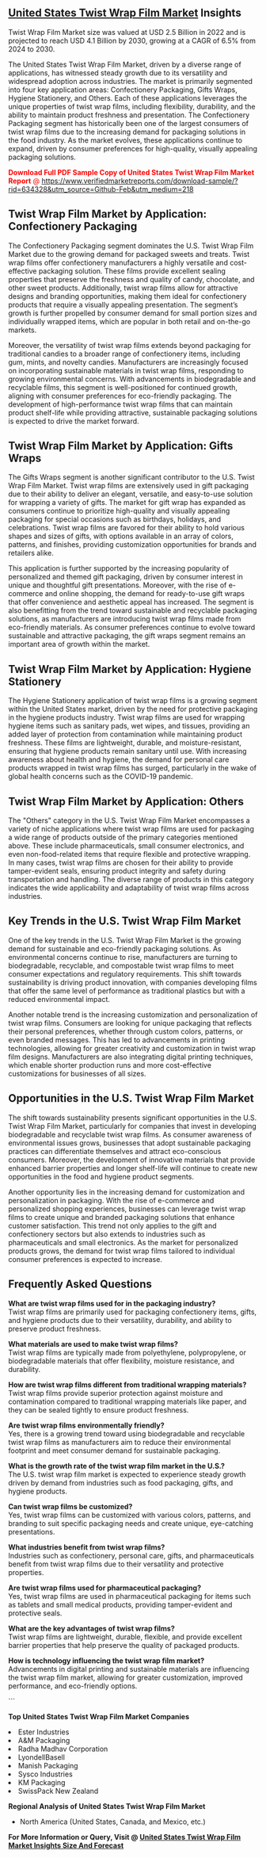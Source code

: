 <h2><a href="https://www.verifiedmarketreports.com/download-sample/?rid=634328&amp;utm_source=Github-Feb&amp;utm_medium=218" target="_blank">United States Twist Wrap Film Market</a> Insights</h2><p>Twist Wrap Film Market size was valued at USD 2.5 Billion in 2022 and is projected to reach USD 4.1 Billion by 2030, growing at a CAGR of 6.5% from 2024 to 2030.</p><p> <p>The United States Twist Wrap Film Market, driven by a diverse range of applications, has witnessed steady growth due to its versatility and widespread adoption across industries. The market is primarily segmented into four key application areas: Confectionery Packaging, Gifts Wraps, Hygiene Stationery, and Others. Each of these applications leverages the unique properties of twist wrap films, including flexibility, durability, and the ability to maintain product freshness and presentation. The Confectionery Packaging segment has historically been one of the largest consumers of twist wrap films due to the increasing demand for packaging solutions in the food industry. As the market evolves, these applications continue to expand, driven by consumer preferences for high-quality, visually appealing packaging solutions. <p><span class=""><span style="color: #ff0000;"><strong>Download Full PDF Sample Copy of United States Twist Wrap Film Market Report</strong> @ </span><a href="https://www.verifiedmarketreports.com/download-sample/?rid=634328&amp;utm_source=Github-Feb&amp;utm_medium=218" target="_blank">https://www.verifiedmarketreports.com/download-sample/?rid=634328&amp;utm_source=Github-Feb&amp;utm_medium=218</a></span></p></p> <h2>Twist Wrap Film Market by Application: Confectionery Packaging</h2> <p>The Confectionery Packaging segment dominates the U.S. Twist Wrap Film Market due to the growing demand for packaged sweets and treats. Twist wrap films offer confectionery manufacturers a highly versatile and cost-effective packaging solution. These films provide excellent sealing properties that preserve the freshness and quality of candy, chocolate, and other sweet products. Additionally, twist wrap films allow for attractive designs and branding opportunities, making them ideal for confectionery products that require a visually appealing presentation. The segment’s growth is further propelled by consumer demand for small portion sizes and individually wrapped items, which are popular in both retail and on-the-go markets.</p> <p>Moreover, the versatility of twist wrap films extends beyond packaging for traditional candies to a broader range of confectionery items, including gum, mints, and novelty candies. Manufacturers are increasingly focused on incorporating sustainable materials in twist wrap films, responding to growing environmental concerns. With advancements in biodegradable and recyclable films, this segment is well-positioned for continued growth, aligning with consumer preferences for eco-friendly packaging. The development of high-performance twist wrap films that can maintain product shelf-life while providing attractive, sustainable packaging solutions is expected to drive the market forward.</p> <h2>Twist Wrap Film Market by Application: Gifts Wraps</h2> <p>The Gifts Wraps segment is another significant contributor to the U.S. Twist Wrap Film Market. Twist wrap films are extensively used in gift packaging due to their ability to deliver an elegant, versatile, and easy-to-use solution for wrapping a variety of gifts. The market for gift wrap has expanded as consumers continue to prioritize high-quality and visually appealing packaging for special occasions such as birthdays, holidays, and celebrations. Twist wrap films are favored for their ability to hold various shapes and sizes of gifts, with options available in an array of colors, patterns, and finishes, providing customization opportunities for brands and retailers alike.</p> <p>This application is further supported by the increasing popularity of personalized and themed gift packaging, driven by consumer interest in unique and thoughtful gift presentations. Moreover, with the rise of e-commerce and online shopping, the demand for ready-to-use gift wraps that offer convenience and aesthetic appeal has increased. The segment is also benefitting from the trend toward sustainable and recyclable packaging solutions, as manufacturers are introducing twist wrap films made from eco-friendly materials. As consumer preferences continue to evolve toward sustainable and attractive packaging, the gift wraps segment remains an important area of growth within the market.</p> <h2>Twist Wrap Film Market by Application: Hygiene Stationery</h2> <p>The Hygiene Stationery application of twist wrap films is a growing segment within the United States market, driven by the need for protective packaging in the hygiene products industry. Twist wrap films are used for wrapping hygiene items such as sanitary pads, wet wipes, and tissues, providing an added layer of protection from contamination while maintaining product freshness. These films are lightweight, durable, and moisture-resistant, ensuring that hygiene products remain sanitary until use. With increasing awareness about health and hygiene, the demand for personal care products wrapped in twist wrap films has surged, particularly in the wake of global health concerns such as the COVID-19 pandemic.</p> <pAdditionally, as hygiene products become more premiumized and consumers look for high-quality, well-packaged options, manufacturers are leveraging twist wrap films to create attractive and protective packaging solutions. The rise in eco-conscious consumerism has also influenced the market, prompting manufacturers to seek sustainable alternatives in their packaging materials. Biodegradable or recyclable twist wrap films are gaining traction in the hygiene stationery segment, driven by a collective effort to reduce plastic waste and minimize environmental impact. This evolving trend presents a significant opportunity for the hygiene stationery segment to expand in the coming years.</p> <h2>Twist Wrap Film Market by Application: Others</h2> <p>The "Others" category in the U.S. Twist Wrap Film Market encompasses a variety of niche applications where twist wrap films are used for packaging a wide range of products outside of the primary categories mentioned above. These include pharmaceuticals, small consumer electronics, and even non-food-related items that require flexible and protective wrapping. In many cases, twist wrap films are chosen for their ability to provide tamper-evident seals, ensuring product integrity and safety during transportation and handling. The diverse range of products in this category indicates the wide applicability and adaptability of twist wrap films across industries.</p> <pIn addition to their protective properties, twist wrap films in the "Others" category are valued for their cost-effectiveness and ability to create professional and clean product packaging. Customization options such as branding, size adjustments, and design flexibility make them an attractive option for companies in industries outside the food and gift sectors. The rise in e-commerce and direct-to-consumer sales has further fueled demand for flexible, secure, and aesthetically pleasing packaging solutions across these diverse applications. This category is expected to continue growing, with more industries recognizing the benefits of twist wrap films for a variety of uses.</p> <h2>Key Trends in the U.S. Twist Wrap Film Market</h2> <p>One of the key trends in the U.S. Twist Wrap Film Market is the growing demand for sustainable and eco-friendly packaging solutions. As environmental concerns continue to rise, manufacturers are turning to biodegradable, recyclable, and compostable twist wrap films to meet consumer expectations and regulatory requirements. This shift towards sustainability is driving product innovation, with companies developing films that offer the same level of performance as traditional plastics but with a reduced environmental impact.</p> <p>Another notable trend is the increasing customization and personalization of twist wrap films. Consumers are looking for unique packaging that reflects their personal preferences, whether through custom colors, patterns, or even branded messages. This has led to advancements in printing technologies, allowing for greater creativity and customization in twist wrap film designs. Manufacturers are also integrating digital printing techniques, which enable shorter production runs and more cost-effective customizations for businesses of all sizes.</p> <h2>Opportunities in the U.S. Twist Wrap Film Market</h2> <p>The shift towards sustainability presents significant opportunities in the U.S. Twist Wrap Film Market, particularly for companies that invest in developing biodegradable and recyclable twist wrap films. As consumer awareness of environmental issues grows, businesses that adopt sustainable packaging practices can differentiate themselves and attract eco-conscious consumers. Moreover, the development of innovative materials that provide enhanced barrier properties and longer shelf-life will continue to create new opportunities in the food and hygiene product segments.</p> <p>Another opportunity lies in the increasing demand for customization and personalization in packaging. With the rise of e-commerce and personalized shopping experiences, businesses can leverage twist wrap films to create unique and branded packaging solutions that enhance customer satisfaction. This trend not only applies to the gift and confectionery sectors but also extends to industries such as pharmaceuticals and small electronics. As the market for personalized products grows, the demand for twist wrap films tailored to individual consumer preferences is expected to increase.</p> <h2>Frequently Asked Questions</h2> <p><strong>What are twist wrap films used for in the packaging industry?</strong><br>Twist wrap films are primarily used for packaging confectionery items, gifts, and hygiene products due to their versatility, durability, and ability to preserve product freshness.</p> <p><strong>What materials are used to make twist wrap films?</strong><br>Twist wrap films are typically made from polyethylene, polypropylene, or biodegradable materials that offer flexibility, moisture resistance, and durability.</p> <p><strong>How are twist wrap films different from traditional wrapping materials?</strong><br>Twist wrap films provide superior protection against moisture and contamination compared to traditional wrapping materials like paper, and they can be sealed tightly to ensure product freshness.</p> <p><strong>Are twist wrap films environmentally friendly?</strong><br>Yes, there is a growing trend toward using biodegradable and recyclable twist wrap films as manufacturers aim to reduce their environmental footprint and meet consumer demand for sustainable packaging.</p> <p><strong>What is the growth rate of the twist wrap film market in the U.S.?</strong><br>The U.S. twist wrap film market is expected to experience steady growth driven by demand from industries such as food packaging, gifts, and hygiene products.</p> <p><strong>Can twist wrap films be customized?</strong><br>Yes, twist wrap films can be customized with various colors, patterns, and branding to suit specific packaging needs and create unique, eye-catching presentations.</p> <p><strong>What industries benefit from twist wrap films?</strong><br>Industries such as confectionery, personal care, gifts, and pharmaceuticals benefit from twist wrap films due to their versatility and protective properties.</p> <p><strong>Are twist wrap films used for pharmaceutical packaging?</strong><br>Yes, twist wrap films are used in pharmaceutical packaging for items such as tablets and small medical products, providing tamper-evident and protective seals.</p> <p><strong>What are the key advantages of twist wrap films?</strong><br>Twist wrap films are lightweight, durable, flexible, and provide excellent barrier properties that help preserve the quality of packaged products.</p> <p><strong>How is technology influencing the twist wrap film market?</strong><br>Advancements in digital printing and sustainable materials are influencing the twist wrap film market, allowing for greater customization, improved performance, and eco-friendly options.</p> ```</p><p><strong>Top United States Twist Wrap Film Market Companies</strong></p><div data-test-id=""><p><li>Ester Industries</li><li> A&M Packaging</li><li> Radha Madhav Corporation</li><li> LyondellBasell</li><li> Manish Packaging</li><li> Sysco Industries</li><li> KM Packaging</li><li> SwissPack New Zealand</li></p><div><strong>Regional Analysis of&nbsp;United States Twist Wrap Film Market</strong></div><ul><li dir="ltr"><p dir="ltr">North America&nbsp;(United States, Canada, and Mexico, etc.)</p></li></ul><p><strong>For More Information or Query, Visit @&nbsp;</strong><strong><a href="https://www.verifiedmarketreports.com/product/twist-wrap-film-market/?utm_source=Github-Feb&amp;utm_medium=218" target="_blank">United States Twist Wrap Film Market Insights Size And Forecast</a></strong></p></div>
